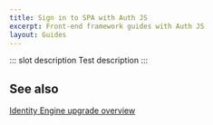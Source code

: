 ```yaml
---
title: Sign in to SPA with Auth JS
excerpt: Front-end framework guides with Auth JS
layout: Guides
---
```


::: slot description
Test description
:::

<StackSnippet snippet="guide" />

## See also 

[Identity Engine upgrade overview](/docs/guides/oie-upgrade-overview/)